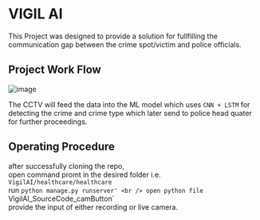 # VIGIL AI
This Project was designed to provide a solution for fullfilling the communication gap between the crime spot/victim and police officials.
## Project Work Flow
![image](https://github.com/rudrapsc/Ryuks/assets/114874767/e4b63cf6-d0e8-4ff4-8f06-3872b0d4b299)  

The CCTV will feed the data into the ML model which uses `CNN + LSTM` for detecting the crime and crime type which later send to police head quater for further proceedings.  
## Operating Procedure
after successfully cloning the repo,<br />
open command promt in the desired folder i.e. `VigilAI/healthcare/healthcare` <br />
run `python manage.py runserver' <br />
open python file `VigilAI_SourceCode_camButton` <br />
provide the input of either recording or live camera.


